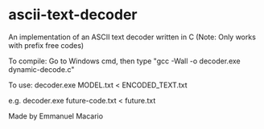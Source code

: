 # ascii-text-decoder
An implementation of an ASCII text decoder written in C
(Note: Only works with prefix free codes)

To compile: 
Go to Windows cmd, then type 
    "gcc -Wall -o decoder.exe dynamic-decode.c"

To use:
  decoder.exe MODEL.txt < ENCODED_TEXT.txt
  
  e.g. decoder.exe future-code.txt < future.txt
  
Made by Emmanuel Macario

